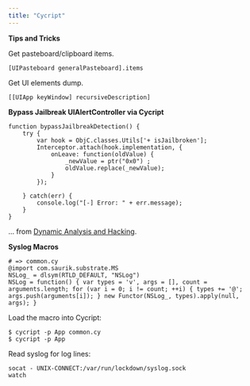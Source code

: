 ```yaml
---
title: "Cycript"
---
```


**Tips and Tricks**

Get pasteboard/clipboard items.

```
[UIPasteboard generalPasteboard].items
```

Get UI elements dump.

```
[[UIApp keyWindow] recursiveDescription]
```
**Bypass Jailbreak UIAlertController via Cycript**

```
function bypassJailbreakDetection() {
	try {
		var hook = ObjC.classes.Utils['+ isJailbroken'];
		Interceptor.attach(hook.implementation, {
	    	onLeave: function(oldValue) {
	    		_newValue = ptr("0x0") ;
	    		oldValue.replace(_newValue);
	    	}
	    });

	} catch(err) {
		console.log("[-] Error: " + err.message);
	}
}
```

... from [Dynamic Analysis and Hacking](https://github.com/ivRodriguezCA/RE-iOS-Apps/blob/master/Module-4/README.md).

**Syslog Macros**

```
# => common.cy
@import com.saurik.substrate.MS
NSLog_ = dlsym(RTLD_DEFAULT, "NSLog")
NSLog = function() { var types = 'v', args = [], count = arguments.length; for (var i = 0; i != count; ++i) { types += '@'; args.push(arguments[i]); } new Functor(NSLog_, types).apply(null, args); }
```

Load the macro into Cycript: 

```
$ cycript -p App common.cy
$ cycript -p App
```

Read syslog for log lines:

```
socat - UNIX-CONNECT:/var/run/lockdown/syslog.sock
watch
```


